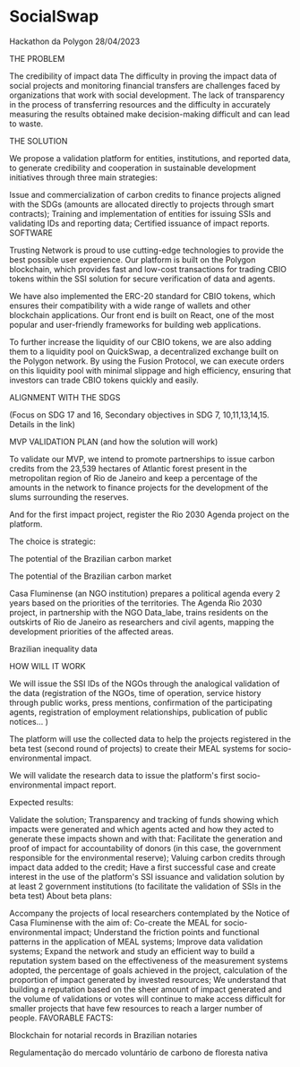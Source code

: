# SocialSwap
Hackathon da Polygon 28/04/2023


THE PROBLEM

The credibility of impact data 
The difficulty in proving the impact data of social projects and monitoring financial transfers are challenges faced by organizations that work with social development. The lack of transparency in the process of transferring resources and the difficulty in accurately measuring the results obtained make decision-making difficult and can lead to waste.

THE SOLUTION

We propose a validation platform for entities, institutions, and reported data, to generate credibility and cooperation in sustainable development initiatives through three main strategies:

Issue and commercialization of carbon credits to finance projects aligned with the SDGs (amounts are allocated directly to projects through smart contracts);
Training and implementation of entities for issuing SSIs and validating IDs and reporting data;
Certified issuance of impact reports.
SOFTWARE

Trusting Network is proud to use cutting-edge technologies to provide the best possible user experience. Our platform is built on the Polygon blockchain, which provides fast and low-cost transactions for trading CBIO tokens within the SSI solution for secure verification of data and agents.

We have also implemented the ERC-20 standard for CBIO tokens, which ensures their compatibility with a wide range of wallets and other blockchain applications. Our front end is built on React, one of the most popular and user-friendly frameworks for building web applications.

To further increase the liquidity of our CBIO tokens, we are also adding them to a liquidity pool on QuickSwap, a decentralized exchange built on the Polygon network. By using the Fusion Protocol, we can execute orders on this liquidity pool with minimal slippage and high efficiency, ensuring that investors can trade CBIO tokens quickly and easily.

ALIGNMENT WITH THE SDGS

(Focus on SDG 17 and 16, Secondary objectives in SDG 7, 10,11,13,14,15. Details in the link)

MVP VALIDATION PLAN (and how the solution will work)

To validate our MVP, we intend to promote partnerships to issue carbon credits from the 23,539 hectares of Atlantic forest present in the metropolitan region of Rio de Janeiro and keep a percentage of the amounts in the network to finance projects for the development of the slums surrounding the reserves.  

And for the first impact project, register the Rio 2030 Agenda project on the platform.

The choice is strategic:

The potential of the Brazilian carbon market

The potential of the Brazilian carbon market

Casa Fluminense (an NGO institution) prepares a political agenda every 2 years based on the priorities of the territories. The Agenda Rio 2030 project, in partnership with the NGO Data_labe, trains residents on the outskirts of Rio de Janeiro as researchers and civil agents, mapping the development priorities of the affected areas.

Brazilian inequality data

HOW WILL IT WORK 

We will issue the SSI IDs of the NGOs through the analogical validation of the data (registration of the NGOs, time of operation, service history through public works, press mentions, confirmation of the participating agents, registration of employment relationships, publication of public notices... )

The platform will use the collected data to help the projects registered in the beta test (second round of projects) to create their MEAL systems for socio-environmental impact.

We will validate the research data to issue the platform's first socio-environmental impact report.

Expected results:

Validate the solution;
Transparency and tracking of funds showing which impacts were generated and which agents acted and how they acted to generate these impacts shown and with that:
Facilitate the generation and proof of impact for accountability of donors (in this case, the government responsible for the environmental reserve);
Valuing carbon credits through impact data added to the credit;
Have a first successful case and create interest in the use of the platform's SSI issuance and validation solution by at least 2 government institutions (to facilitate the validation of SSIs in the beta test)
About beta plans:

Accompany the projects of local researchers contemplated by the Notice of Casa Fluminense with the aim of:
Co-create the MEAL for socio-environmental impact;
Understand the friction points and functional patterns in the application of MEAL systems;
Improve data validation systems;
Expand the network and study an efficient way to build a reputation system based on the effectiveness of the measurement systems adopted, the percentage of goals achieved in the project, calculation of the proportion of impact generated by invested resources; We understand that building a reputation based on the sheer amount of impact generated and the volume of validations or votes will continue to make access difficult for smaller projects that have few resources to reach a larger number of people.
FAVORABLE FACTS:

Blockchain for notarial records in Brazilian notaries

Regulamentação do mercado voluntário de carbono de floresta nativa



